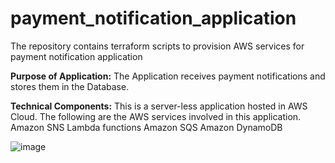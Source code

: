 # payment_notification_application
The repository contains terraform scripts to provision AWS services for payment notification application

**Purpose of Application:**
The Application receives payment notifications and stores them in the Database.

**Technical Components:**
This is a server-less application hosted in AWS Cloud. The following are the AWS services involved in this application.
Amazon SNS
Lambda functions
Amazon SQS
Amazon DynamoDB


![image](https://github.com/umaparvathir/payment_notification_application/assets/48677402/0bf9c38e-cd78-417f-b0d0-cf17add30866)
